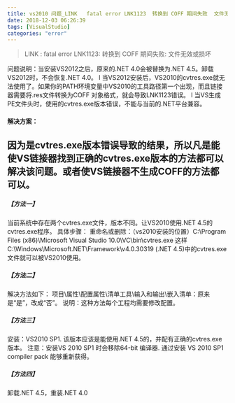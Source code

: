 ```yaml
---
title: vs2010 问题_LINK   fatal error LNK1123  转换到 COFF 期间失败  文件无效或损坏
date: 2018-12-03 06:26:39
tags: [VisualStudio]
categories: "error"
---
```


> LINK : fatal error LNK1123: 转换到 COFF 期间失败: 文件无效或损坏
<!-- more -->
问题说明：当安装VS2012之后，原来的.NET 4.0会被替换为.NET 4.5。卸载VS2012时，不会恢复.NET 4.0。
l 当VS2012安装后，VS2010的cvtres.exe就无法使用了。如果你的PATH环境变量中VS2010的工具路径第一个出现，而且链接器需要将.res文件转换为COFF 对象格式，就会导致LNK1123错误。
l 当VS生成PE文件头时，使用的cvtres.exe版本错误，不能与当前的.NET平台兼容。
#### 解决方案：
因为是cvtres.exe版本错误导致的结果，所以凡是能使VS链接器找到正确的cvtres.exe版本的方法都可以解决该问题。或者使VS链接器不生成COFF的方法都可以。
--- 
##### 【方法一】
  当前系统中存在两个cvtres.exe文件，版本不同。让VS2010使用.NET 4.5的cvtres.exe程序。
具体步骤：
重命名或删除：（vs2010安装的位置）C:\Program Files (x86)\Microsoft Visual Studio 10.0\VC\bin\cvtres.exe
这样C:\Windows\Microsoft.NET\Framework\v4.0.30319 (.NET 4.5)中的cvtres.exe文件就可以被VS2010使用。
##### 【方法二】
解决方法如下：
项目\属性\配置属性\清单工具\输入和输出\嵌入清单：原来是“是”，改成“否”。
说明：这种方法每个工程均需要修改配置。
 
##### 【方法三】
安装：VS2010 SP1. 该版本应该是能使用.NET 4.5的，并配有正确的cvtres.exe版本。
注意：安装VS 2010 SP1 时会移除64-bit 编译器. 通过安装 VS 2010 SP1 compiler pack 能够重新获得。
 
##### 【方法四】
卸载.NET 4.5，重装.NET 4.0